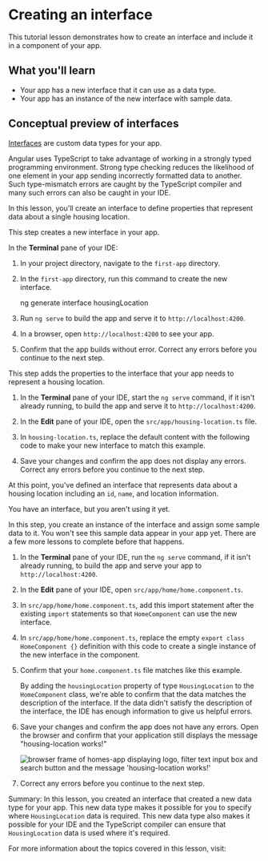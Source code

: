 # Creating an interface

This tutorial lesson demonstrates how to create an interface and include it in a component of your app.

<docs-video src="https://www.youtube.com/embed/eM3zi_n7lNs?si=YkFSeUeV8Ixtz8pm"/>

## What you'll learn

* Your app has a new interface that it can use as a data type.
* Your app has an instance of the new interface with sample data.

## Conceptual preview of interfaces

[Interfaces](https://www.typescriptlang.org/docs/handbook/interfaces.html) are custom data types for your app.

Angular uses TypeScript to take advantage of working in a strongly typed programming environment.
Strong type checking reduces the likelihood of one element in your app sending incorrectly formatted data to another.
Such type-mismatch errors are caught by the TypeScript compiler and many such errors can also be caught in your IDE.

In this lesson, you'll create an interface to define properties that represent data about a single housing location.

<docs-workflow>

<docs-step title="Create a new Angular interface">
This step creates a new interface in your app.

In the **Terminal** pane of your IDE:

1. In your project directory, navigate to the `first-app` directory.
1. In the `first-app` directory, run this command to create the new interface.

    <docs-code language="shell">

    ng generate interface housingLocation

    </docs-code>

1. Run `ng serve` to build the app and serve it to `http://localhost:4200`.
1. In a browser, open `http://localhost:4200` to see your app.
1. Confirm that the app builds without error.
    Correct any errors before you continue to the next step.
</docs-step>

<docs-step title="Add properties to the new interface">
This step adds the properties to the interface that your app needs to represent a housing location.

1. In the **Terminal** pane of your IDE, start the `ng serve` command, if it isn't already running, to build the app and serve it to `http://localhost:4200`.
1. In the **Edit** pane of your IDE, open the `src/app/housing-location.ts` file.
1. In `housing-location.ts`, replace the default content with the following code to make your new interface to match this example.

    <docs-code header="Update src/app/housing-location.ts to match this code" path="adev/src/content/tutorials/first-app/steps/05-inputs/src/app/housing-location.ts" visibleLines="[1,10]" />

1. Save your changes and confirm the app does not display any errors. Correct any errors before you continue to the next step.

At this point, you've defined an interface that represents data about a housing location including an `id`, `name`, and location information.
</docs-step>

<docs-step title="Create a test house for your app">
You have an interface, but you aren't using it yet.

In this step, you create an instance of the interface and assign some sample data to it.
You won't see this sample data appear in your app yet.
There are a few more lessons to complete before that happens.

1. In the **Terminal** pane of your IDE, run the `ng serve` command, if it isn't already running, to build the app and serve your app to `http://localhost:4200`.
1. In the **Edit** pane of your IDE, open `src/app/home/home.component.ts`.
1. In `src/app/home/home.component.ts`, add this import statement after the existing `import` statements so that `HomeComponent` can use the new interface.

    <docs-code header="Import HomeComponent in src/app/home/home.component.ts" path="adev/src/content/tutorials/first-app/steps/05-inputs/src/app/home/home.component.ts" visibleLines="[4]"/>

1. In `src/app/home/home.component.ts`, replace the empty `export class HomeComponent {}` definition with this code to create a single instance of the new interface in the component.

    <docs-code header="Add sample data to src/app/home/home.component.ts" path="adev/src/content/tutorials/first-app/steps/05-inputs/src/app/home/home.component.ts" visibleLines="[23,36]"/>

1. Confirm that your `home.component.ts` file matches like this example.

    <docs-code header="src/app/home/home.component.ts" path="adev/src/content/tutorials/first-app/steps/05-inputs/src/app/home/home.component.ts" visibleLines="[1,36]" />

    By adding the `housingLocation` property of type `HousingLocation` to the `HomeComponent` class, we're able to confirm that the data matches the description of the interface. If the data didn't satisfy the description of the interface, the IDE has enough information to give us helpful errors.

1. Save your changes and confirm the app does not have any errors. Open the browser and confirm that your application still displays the message "housing-location works!"

    <img alt="browser frame of homes-app displaying logo, filter text input box and search button and the message 'housing-location works!'" src="assets/images/tutorials/first-app/homes-app-lesson-03-step-2.png">

1. Correct any errors before you continue to the next step.
</docs-step>

</docs-workflow>

Summary: In this lesson, you created an interface that created a new data type for your app.
This new data type makes it possible for you to specify where `HousingLocation` data is required.
This new data type also makes it possible for your IDE and the TypeScript compiler can ensure that `HousingLocation` data is used where it's required.

For more information about the topics covered in this lesson, visit:

<docs-pill-row>
  <docs-pill href="cli/generate#interface-command" title="ng generate interface"/>
  <docs-pill href="cli/generate" title="ng generate"/>
</docs-pill-row>
